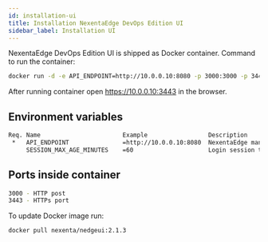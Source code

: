 ```yaml
---
id: installation-ui
title: Installation NexentaEdge DevOps Edition UI
sidebar_label: Installation UI
---
```


NexentaEdge DevOps Edition UI is shipped as Docker container.
Command to run the container:

```bash
docker run -d -e API_ENDPOINT=http://10.0.0.10:8080 -p 3000:3000 -p 3443:3443 nexenta/nedgeui:2.1.3
```
After running container open https://10.0.0.10:3443 in the browser.

## Environment variables
```bash
Req. Name                       Example                 Description
 *   API_ENDPOINT               =http://10.0.0.10:8080  NexentaEdge management node IP address
     SESSION_MAX_AGE_MINUTES    =60                     Login session timeout
```

## Ports inside container
```bash
3000 - HTTP post
3443 - HTTPs port
```

To update Docker image run:

```bash
docker pull nexenta/nedgeui:2.1.3
```
